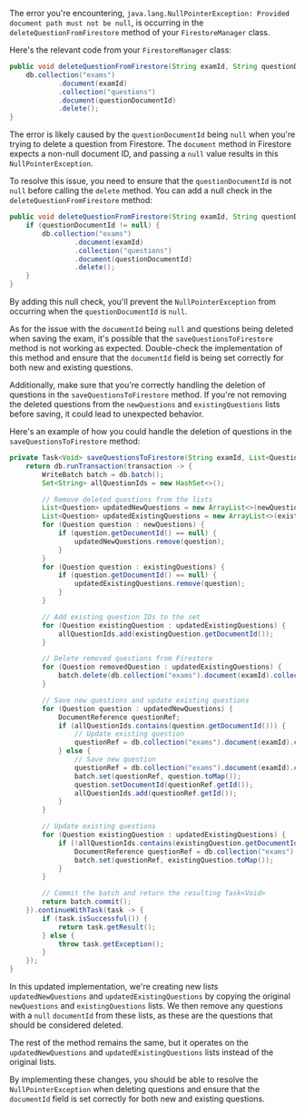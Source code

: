 The error you're encountering, `java.lang.NullPointerException: Provided document path must not be null`, is occurring in the `deleteQuestionFromFirestore` method of your `FirestoreManager` class.

Here's the relevant code from your `FirestoreManager` class:

```java
public void deleteQuestionFromFirestore(String examId, String questionDocumentId) {
    db.collection("exams")
            .document(examId)
            .collection("questions")
            .document(questionDocumentId)
            .delete();
}
```

The error is likely caused by the `questionDocumentId` being `null` when you're trying to delete a question from Firestore. The `document` method in Firestore expects a non-null document ID, and passing a `null` value results in this `NullPointerException`.

To resolve this issue, you need to ensure that the `questionDocumentId` is not `null` before calling the `delete` method. You can add a null check in the `deleteQuestionFromFirestore` method:

```java
public void deleteQuestionFromFirestore(String examId, String questionDocumentId) {
    if (questionDocumentId != null) {
        db.collection("exams")
                .document(examId)
                .collection("questions")
                .document(questionDocumentId)
                .delete();
    }
}
```

By adding this null check, you'll prevent the `NullPointerException` from occurring when the `questionDocumentId` is `null`.

As for the issue with the `documentId` being `null` and questions being deleted when saving the exam, it's possible that the `saveQuestionsToFirestore` method is not working as expected. Double-check the implementation of this method and ensure that the `documentId` field is being set correctly for both new and existing questions.

Additionally, make sure that you're correctly handling the deletion of questions in the `saveQuestionsToFirestore` method. If you're not removing the deleted questions from the `newQuestions` and `existingQuestions` lists before saving, it could lead to unexpected behavior.

Here's an example of how you could handle the deletion of questions in the `saveQuestionsToFirestore` method:

```java
private Task<Void> saveQuestionsToFirestore(String examId, List<Question> newQuestions, List<Question> existingQuestions) {
    return db.runTransaction(transaction -> {
        WriteBatch batch = db.batch();
        Set<String> allQuestionIds = new HashSet<>();

        // Remove deleted questions from the lists
        List<Question> updatedNewQuestions = new ArrayList<>(newQuestions);
        List<Question> updatedExistingQuestions = new ArrayList<>(existingQuestions);
        for (Question question : newQuestions) {
            if (question.getDocumentId() == null) {
                updatedNewQuestions.remove(question);
            }
        }
        for (Question question : existingQuestions) {
            if (question.getDocumentId() == null) {
                updatedExistingQuestions.remove(question);
            }
        }

        // Add existing question IDs to the set
        for (Question existingQuestion : updatedExistingQuestions) {
            allQuestionIds.add(existingQuestion.getDocumentId());
        }

        // Delete removed questions from Firestore
        for (Question removedQuestion : updatedExistingQuestions) {
            batch.delete(db.collection("exams").document(examId).collection("questions").document(removedQuestion.getDocumentId()));
        }

        // Save new questions and update existing questions
        for (Question question : updatedNewQuestions) {
            DocumentReference questionRef;
            if (allQuestionIds.contains(question.getDocumentId())) {
                // Update existing question
                questionRef = db.collection("exams").document(examId).collection("questions").document(question.getDocumentId());
            } else {
                // Save new question
                questionRef = db.collection("exams").document(examId).collection("questions").document();
                batch.set(questionRef, question.toMap());
                question.setDocumentId(questionRef.getId());
                allQuestionIds.add(questionRef.getId());
            }
        }

        // Update existing questions
        for (Question existingQuestion : updatedExistingQuestions) {
            if (!allQuestionIds.contains(existingQuestion.getDocumentId())) {
                DocumentReference questionRef = db.collection("exams").document(examId).collection("questions").document(existingQuestion.getDocumentId());
                batch.set(questionRef, existingQuestion.toMap());
            }
        }

        // Commit the batch and return the resulting Task<Void>
        return batch.commit();
    }).continueWithTask(task -> {
        if (task.isSuccessful()) {
            return task.getResult();
        } else {
            throw task.getException();
        }
    });
}
```

In this updated implementation, we're creating new lists `updatedNewQuestions` and `updatedExistingQuestions` by copying the original `newQuestions` and `existingQuestions` lists. We then remove any questions with a `null` `documentId` from these lists, as these are the questions that should be considered deleted.

The rest of the method remains the same, but it operates on the `updatedNewQuestions` and `updatedExistingQuestions` lists instead of the original lists.

By implementing these changes, you should be able to resolve the `NullPointerException` when deleting questions and ensure that the `documentId` field is set correctly for both new and existing questions.
